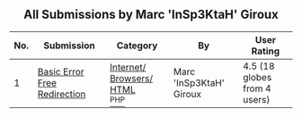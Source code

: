 ﻿<div align="center">

## All Submissions by Marc 'InSp3KtaH' Giroux

</div>

No.  | Submission | Category | By   | User Rating
---- | ---------- | -------- | ---- | -----------
1 | [Basic Error Free Redirection<br />](https://github.com/Planet-Source-Code/marc-insp3ktah-giroux-basic-error-free-redirection__8-1253) | [Internet/ Browsers/ HTML<br /><sup>PHP</sup>](../ByCategory/internet-browsers-html__8-9.md) | Marc 'InSp3KtaH' Giroux | 4.5 (18 globes from 4 users)
